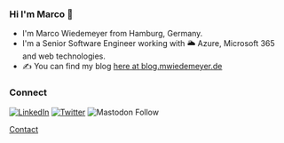 ### Hi I'm Marco 👋

- I'm Marco Wiedemeyer from Hamburg, Germany.
- I'm a Senior Software Engineer working with 🌥 Azure, Microsoft 365 and web technologies.
- ✍ You can find my blog [here at blog.mwiedemeyer.de](https://blog.mwiedemeyer.de)

### Connect
<a href="https://www.linkedin.com/in/mwiede"><img src="https://img.shields.io/badge/LinkedIn--_.svg?style=social&logo=linkedin" alt="LinkedIn"></a> <a href="https://twitter.com/mwiede"><img src="https://img.shields.io/twitter/follow/mwiede?label=Twitter&style=social" alt="Twitter"></a> ![Mastodon Follow](https://img.shields.io/mastodon/follow/109364977781352412?domain=https%3A%2F%2Fmastodon.world&style=social)

<a href="http://mwiede.me/contact">Contact</a>

<link rel="me" href="https://mastodon.world/@mwiede" />
